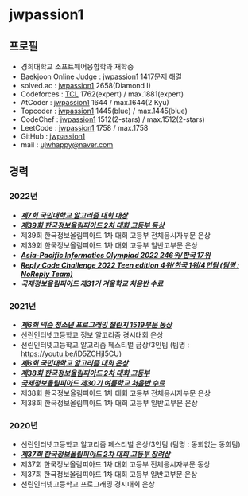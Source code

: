 # jwpassion1   
   
## 프로필   
   
- 경희대학교 소프트웨어융합학과 재학중   
- Baekjoon Online Judge : [jwpassion1](https://www.acmicpc.net/user/jwpassion1)  1417문제 해결   
- solved.ac : [jwpassion1](https://solved.ac/profile/jwpassion1)  2658(Diamond I)   
- Codeforces : [TCL](https://codeforces.com/profile/TCL)  1762(expert) / max.1881(expert)   
- AtCoder : [jwpassion1](https://atcoder.jp/users/jwpassion1)  1644 / max.1644(2 Kyu)   
- Topcoder : [jwpassion1](https://profiles.topcoder.com/jwpassion1/stats/Competitive%20Programming/SRM)  1445(blue) / max.1445(blue)   
- CodeChef : [jwpassion1](https://www.codechef.com/users/jwpassion1)  1512(2-stars) / max.1512(2-stars)   
- LeetCode : [jwpassion1](https://leetcode.com/u/jwpassion1/)  1758 / max.1758   
- GitHub : [jwpassion1](https://github.com/jwpassion1)   
- mail : ujwhappy@naver.com   
   
   
## 경력   
### 2022년   
- ***<u>제7회 국민대학교 알고리즘 대회 대상</u>***   
- ***<u>제39회 한국정보올림피아드 2차 대회 고등부 동상</u>***   
- 제39회 한국정보올림피아드 1차 대회 고등부 전체응시자부문 은상   
- 제39회 한국정보올림피아드 1차 대회 고등부 일반고부문 은상   
- ***<u>Asia-Pacific Informatics Olympiad 2022  246위/한국 17위</u>***   
- ***<u>Reply Code Challenge 2022 Teen edition 4위/한국 1위/4인팀 (팀명 : NoReply Team)</u>***   
- ***<u>국제정보올림피아드 제31기 겨울학교 처음반 수료</u>***   
   
### 2021년   
- ***<u>제6회 넥슨 청소년 프로그래밍 챌린지 1519부문 동상</u>***   
- 선린인터넷고등학교 정보 알고리즘 경시대회 은상   
- 선린인터넷고등학교 알고리즘 페스티벌 금상/3인팀 (팀명 : https://youtu.be/iD5ZCHjI5CU)   
- ***<u>제6회 국민대학교 알고리즘 대회 은상</u>***   
- ***<u>제38회 한국정보올림피아드 2차 대회 고등부</u>***   
- ***<u>국제정보올림피아드 제30기 여름학교 처음반 수료</u>***   
- 제38회 한국정보올림피아드 1차 대회 고등부 전체응시자부문 은상   
- 제38회 한국정보올림피아드 1차 대회 고등부 일반고부문 은상   
   
### 2020년   
- 선린인터넷고등학교 알고리즘 페스티벌 은상/3인팀  (팀명 : 동희없는 동희팀)
- ***<u>제37회 한국정보올림피아드 2차 대회 고등부 장려상</u>***   
- 제37회 한국정보올림피아드 1차 대회 고등부 전체응시자부문 동상   
- 제37회 한국정보올림피아드 1차 대회 고등부 일반고부문 은상   
- 선린인터넷고등학교 프로그래밍 경시대회 은상
   
